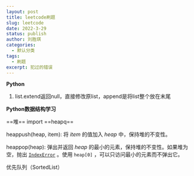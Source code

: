```yaml
---
layout: post
title: leetcode刷题
slug: leetcode
date: 2022-3-29
status: publish
author: 刘胜琪
categories: 
  - 默认分类
tags: 
  - 刷题
excerpt: 犯过的错误
---
```


**Python**

1. list.extend返回null，直接修改原list，append是将list整个放在末尾



**Python数据结构学习**

==堆== import ==heapq==

heappush(heap, item): 将 *item* 的值加入 *heap* 中，保持堆的不变性。

heappop(heap): 弹出并返回 *heap* 的最小的元素，保持堆的不变性。如果堆为空，抛出 [`IndexError`](https://docs.python.org/zh-cn/3/library/exceptions.html#IndexError) 。使用 `heap[0]` ，可以只访问最小的元素而不弹出它。

优先队列（SortedList）